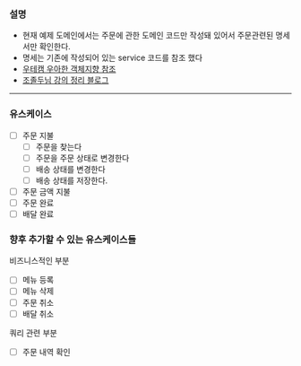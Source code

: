 ### 설명
- 현재 예제 도메인에서는 주문에 관한 도메인 코드만 작성돼 있어서 주문관련된 명세서만 확인한다.
- 명세는 기존에 작성되어 있는 service 코드를 참조 했다
- [우테캠 우아한 객체지향 참조](https://www.youtube.com/watch?v=dJ5C4qRqAgA&t=1267s)
- [조졸두님 강의 정리 블로그](https://jojoldu.tistory.com/425)

---
### 유스케이스 
- [ ] 주문 지불
    - [ ] 주문을 찾는다
    - [ ] 주문을 주문 상태로 변경한다
    - [ ] 배송 상태를 변경한다
    - [ ] 배송 상태를 저장한다.
- [ ] 주문 금액 지불
- [ ] 주문 완료
- [ ] 배달 완료

### 향후 추가할 수 있는 유스케이스들
비즈니스적인 부분
- [ ] 메뉴 등록
- [ ] 메뉴 삭제
- [ ] 주문 취소
- [ ] 배달 취소

쿼리 관련 부분
- [ ] 주문 내역 확인
